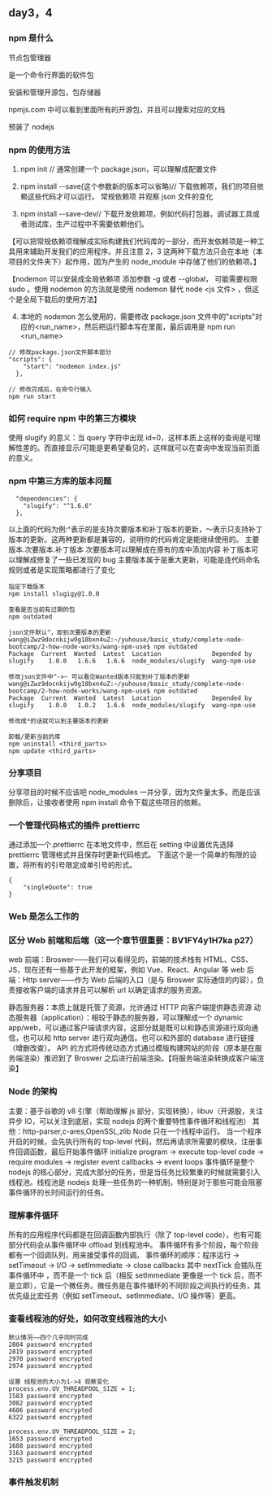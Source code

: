 ## day3，4

### npm 是什么

节点包管理器

是一个命令行界面的软件包

安装和管理开源包，包存储器

npmjs.com 中可以看到里面所有的开源包，并且可以搜索对应的文档

预装了 nodejs

### npm 的使用方法

1. npm init // 通常创建一个 package.json，可以理解成配置文件

2. npm install <dependency> --save(这个参数新的版本可以省略)// 下载依赖项，我们的项目依赖这些代码才可以运行。 常规依赖项 并观察 json 文件的变化

3. npm install <dev-dependency> --save-dev// 下载开发依赖项，例如代码打包器，调试器工具或者测试库，生产过程中不需要依赖他们。

【可以把常规依赖项理解成实际构建我们代码库的一部分，而开发依赖项是一种工具用来辅助开发我们的应用程序。并且注意 2，3 这两种下载方法只会在本地（本项目的文件夹下）起作用，因为产生的 node_module 中存储了他们的依赖项。】

【nodemon 可以安装成全局依赖项 添加参数 -g 或者 --global， 可能需要权限 sudo 。使用 nodemon 的方法就是使用 nodemon 替代 node <js 文件> ，但这个是全局下载后的使用方法】

4. 本地的 nodemon 怎么使用的，需要修改 package.json 文件中的"scripts"对应的<run_name>，然后把运行脚本写在里面，最后调用是 npm run <run_name>

```
// 修改package.json文件脚本部分
"scripts": {
    "start": "nodemon index.js"
  },

// 修改完成后，在命令行输入
npm run start
```

### 如何 require npm 中的第三方模块

使用 slugify 的意义：当 query 字符中出现 id=0，这样本质上这样的查询是可理解性差的。而直接显示/<productname>可能是更希望看见的，这样就可以在查询中发现当前页面的意义。

### npm 中第三方库的版本问题

```
  "dependencies": {
    "slugify": "^1.6.6"
  },
```

以上面的代码为例:^表示的是支持次要版本和补丁版本的更新，～表示只支持补丁版本的更新。这两种更新都是兼容的，说明你的代码肯定是能继续使用的。
主要版本.次要版本.补丁版本
次要版本可以理解成在原有的库中添加内容
补丁版本可以理解成修复了一些已发现的 bug
主要版本属于是重大更新，可能是连代码命名规则或者是实现策略都进行了变化

```
指定下载版本
npm install slugigy@1.0.0

查看是否当前有过期的包
npm outdated

json文件默认^，即到次要版本的更新
wang@iZwz9docnkijw9g18bxn4uZ:~/yuhouse/basic_study/complete-node-bootcamp/2-how-node-works/wang-npm-use$ npm outdated
Package  Current  Wanted  Latest  Location              Depended by
slugify    1.0.0   1.6.6   1.6.6  node_modules/slugify  wang-npm-use

修改json文件中^->~ 可以看见Wanted版本只能到补丁版本的更新
wang@iZwz9docnkijw9g18bxn4uZ:~/yuhouse/basic_study/complete-node-bootcamp/2-how-node-works/wang-npm-use$ npm outdated
Package  Current  Wanted  Latest  Location              Depended by
slugify    1.0.0   1.0.2   1.6.6  node_modules/slugify  wang-npm-use

修改成*的话就可以到主要版本的更新

卸载/更新当前的库
npm uninstall <third_parts>
npm update <third_parts>
```

### 分享项目

分享项目的时候不应该吧 node_modules 一并分享，因为文件量太多。而是应该删除后，让接收者使用 npm install 命令下载这些项目的依赖。

### 一个管理代码格式的插件 prettierrc

通过添加一个.prettierrc 在本地文件中，然后在 setting 中设置优先选择 prettierrc 管理格式并且保存时更新代码格式。
下面这个是一个简单的有限的设置，将所有的引号限定成单引号的形式。

```
{
    "singleQuote": true
}
```

### Web 是怎么工作的

### 区分 Web 前端和后端（这一个章节很重要：BV1FY4y1H7ka p27）

web 前端：Broswer——我们可以看得见的，前端的技术栈有 HTML、CSS、JS，现在还有一些基于此开发的框架，例如 Vue、React、Angular 等
web 后端：Http server——作为 Web 后端的入口（是与 Broswer 实际通信的内容），负责接收客户端的请求并且可以解析 url 以确定请求的服务资源。

静态服务器：本质上就是托管了资源，允许通过 HTTP 向客户端提供静态资源
动态服务器（application）：相较于静态的服务器，可以理解成一个 dynamic app/web，可以通过客户端请求内容，这部分就是既可以和静态资源进行双向通信，也可以和 http server 进行双向通信。也可以和外部的 database 进行链接（增删改查）。
API 的方式将传统动态方式通过模版构建网站的阶段（原本是在服务端渲染）推迟到了 Broswer 之后进行前端渲染。【将服务端渲染转换成客户端渲染】

### Node 的架构

主要：基于谷歌的 v8 引擎（帮助理解 js 部分，实现转换），libuv（开源股，关注异步 IO，可以关注到底层，实现 nodejs 的两个重要特性事件循环和线程池）
其他：http-parser,c-ares,OpenSSL,zlib
Node 只在一个线程中运行。
当一个程序开启的时候，会先执行所有的 top-level 代码，然后再请求所需要的模块，注册事件回调函数，最后开始事件循环
initialize program -> execute top-level code -> require modules -> register event callbacks -> event loops
事件循环是整个 nodejs 的核心部分，完成大部分的任务，但是当任务比较繁重的时候就需要引入线程池。线程池是 nodejs 处理一些任务的一种机制，特别是对于那些可能会阻塞事件循环的长时间运行的任务。

### 理解事件循环

所有的应用程序代码都是在回调函数内部执行（除了 top-level code），也有可能部分代码会从事件循环中 offload 到线程池中。
事件循环有多个阶段，每个阶段都有一个回调队列，用来接受事件的回调。
事件循环的顺序：程序运行 -> setTimeout -> I/O -> setImmediate -> close callbacks
其中 nextTick 会插队在事件循环中 ，而不是一个 tick 后（相反 setImmediate 更像是一个 tick 后，而不是立即），它是一个微任务。微任务是在事件循环的不同阶段之间执行的任务，其优先级比宏任务（例如 setTimeout、setImmediate、I/O 操作等）更高。

### 查看线程池的好处，如何改变线程池的大小

```
默认情况——四个几乎同时完成
2804 password encrypted
2819 password encrypted
2970 password encrypted
2974 password encrypted
```

```
设置 线程池的大小为1->4 观察变化
process.env.UV_THREADPOOL_SIZE = 1;
1583 password encrypted
3082 password encrypted
4686 password encrypted
6322 password encrypted

process.env.UV_THREADPOOL_SIZE = 2;
1653 password encrypted
1688 password encrypted
3163 password encrypted
3215 password encrypted
```

### 事件触发机制
